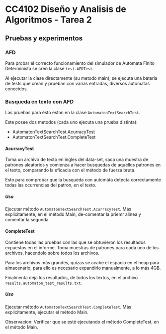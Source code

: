 # CC4102 Diseño y Analisis de Algoritmos - Tarea 2
## Pruebas y experimentos


### AFD 
Para probar el correcto funcionamiento del simulador de Automata Finito Determinista
se creó la clase ```test.AFDTest```.

Al ejecutar la clase directamente (su metodo main), se ejecuta una bateria de tests
que crean y prueban con varias entradas, diversos automatas conocidos.

### Busqueda en texto con AFD
Las pruebas para ésto estan en la clase ```AutomatonTextSearchTest```.

Este posee dos metodos (cada uno ejecuta una prueba distinta):
* AutomatonTextSearchTest.AcurracyTest
* AutomatonTextSearchTest.CompleteTest

#### AcurracyTest
Toma un archivo de texto en ingles del data-set, saca una muestra de patrones aleatorios y comienza
a hacer busquedas de aquellos patrones en el texto, comparando la eficacia con el método
de fuerza bruta.

Esto para comprobar que la busqueda con automáta detecta correctamente todas las ocurrencias
del patron, en el texto.

##### Uso
Ejecutar método ```AutomatonTextSearchTest.AcurracyTest```.
Más explicitamente, en el método Main, de-comentar la priemr alinea y comentar la segunda.

#### CompleteTest
Contiene todas las pruebas con las que se obtuvieron los resultados expuestos en el informe.
Toma muestras de patrones para cada uno de los archivos, hacendolo sobre todos los archivos.

Para los archivos más grandes, quizas se acabe el espacio en el heap para almacenarlo, para ello
es necesario expandirlo manualmente, a lo más 4GB.

Finalmenta deja los resultados, de todos los textos, en el archivo ```results.automaton_test_results.txt```.

##### Uso
Ejecutar método ```AutomatonTextSearchTest.CompleteTest```.
Más explicitamente, ejecutar el método Main.

Observacion: Verificar que se esté ejecutando el método CompleteTest, en el método Main.

